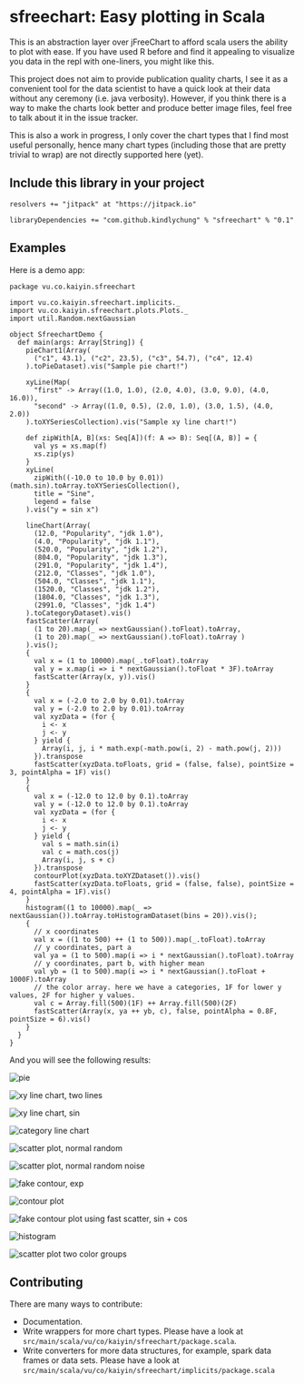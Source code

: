 # sfreechart: Easy plotting in Scala

This is an abstraction layer over jFreeChart to afford scala users the ability to plot with ease. If you have used R before and find it appealing to visualize you data in the repl with one-liners, you might like this.

This project does not aim to provide publication quality charts, I see it as a convenient tool for the data scientist to have a quick look at their data without any ceremony (i.e. java verbosity). However, if you think there is a way to make the charts look better and produce better image files, feel free to talk about it in the issue tracker. 

This is also a work in progress, I only cover the chart types that I find most useful personally, hence many chart types (including those that are pretty trivial to wrap) are not directly supported here (yet). 

## Include this library in your project

```
resolvers += "jitpack" at "https://jitpack.io"

libraryDependencies += "com.github.kindlychung" % "sfreechart" % "0.1"	
```


## Examples

Here is a demo app:


```
package vu.co.kaiyin.sfreechart

import vu.co.kaiyin.sfreechart.implicits._
import vu.co.kaiyin.sfreechart.plots.Plots._
import util.Random.nextGaussian

object SfreechartDemo {
  def main(args: Array[String]) {
    pieChart1(Array(
      ("c1", 43.1), ("c2", 23.5), ("c3", 54.7), ("c4", 12.4)
    ).toPieDataset).vis("Sample pie chart!")

    xyLine(Map(
      "first" -> Array((1.0, 1.0), (2.0, 4.0), (3.0, 9.0), (4.0, 16.0)),
      "second" -> Array((1.0, 0.5), (2.0, 1.0), (3.0, 1.5), (4.0, 2.0))
    ).toXYSeriesCollection).vis("Sample xy line chart!")

    def zipWith[A, B](xs: Seq[A])(f: A => B): Seq[(A, B)] = {
      val ys = xs.map(f)
      xs.zip(ys)
    }
    xyLine(
      zipWith((-10.0 to 10.0 by 0.01))(math.sin).toArray.toXYSeriesCollection(),
      title = "Sine",
      legend = false
    ).vis("y = sin x")

    lineChart(Array(
      (12.0, "Popularity", "jdk 1.0"),
      (4.0, "Popularity", "jdk 1.1"),
      (520.0, "Popularity", "jdk 1.2"),
      (804.0, "Popularity", "jdk 1.3"),
      (291.0, "Popularity", "jdk 1.4"),
      (212.0, "Classes", "jdk 1.0"),
      (504.0, "Classes", "jdk 1.1"),
      (1520.0, "Classes", "jdk 1.2"),
      (1804.0, "Classes", "jdk 1.3"),
      (2991.0, "Classes", "jdk 1.4")
    ).toCategoryDataset).vis()
    fastScatter(Array(
      (1 to 20).map(_ => nextGaussian().toFloat).toArray,
      (1 to 20).map(_ => nextGaussian().toFloat).toArray )
    ).vis();
    {
      val x = (1 to 10000).map(_.toFloat).toArray
      val y = x.map(i => i * nextGaussian().toFloat * 3F).toArray
      fastScatter(Array(x, y)).vis()
    }
    {
      val x = (-2.0 to 2.0 by 0.01).toArray
      val y = (-2.0 to 2.0 by 0.01).toArray
      val xyzData = (for {
        i <- x
        j <- y
      } yield {
        Array(i, j, i * math.exp(-math.pow(i, 2) - math.pow(j, 2)))
      }).transpose
      fastScatter(xyzData.toFloats, grid = (false, false), pointSize = 3, pointAlpha = 1F) vis()
    }
    {
      val x = (-12.0 to 12.0 by 0.1).toArray
      val y = (-12.0 to 12.0 by 0.1).toArray
      val xyzData = (for {
        i <- x
        j <- y
      } yield {
        val s = math.sin(i)
        val c = math.cos(j)
        Array(i, j, s + c)
      }).transpose
      contourPlot(xyzData.toXYZDataset()).vis()
      fastScatter(xyzData.toFloats, grid = (false, false), pointSize = 4, pointAlpha = 1F).vis()
    }
    histogram((1 to 10000).map(_ => nextGaussian()).toArray.toHistogramDataset(bins = 20)).vis();
    {
      // x coordinates
      val x = ((1 to 500) ++ (1 to 500)).map(_.toFloat).toArray
      // y coordinates, part a
      val ya = (1 to 500).map(i => i * nextGaussian().toFloat).toArray
      // y coordinates, part b, with higher mean
      val yb = (1 to 500).map(i => i * nextGaussian().toFloat + 1000F).toArray
      // the color array. here we have a categories, 1F for lower y values, 2F for higher y values.
      val c = Array.fill(500)(1F) ++ Array.fill(500)(2F)
      fastScatter(Array(x, ya ++ yb, c), false, pointAlpha = 0.8F, pointSize = 6).vis()
    }
  }
}
```

And you will see the following results:

![pie](http://i.imgur.com/5kGaKCF.png)

![xy line chart, two lines](http://i.imgur.com/qScTz3z.png)

![xy line chart, sin](http://i.imgur.com/YFJ0A3R.png)

![category line chart](http://i.imgur.com/FdHxPPG.png)

![scatter plot, normal random](http://i.imgur.com/WDqQm4y.png)

![scatter plot, normal random noise](http://i.imgur.com/7IuMypm.png)

![fake contour, exp](http://i.imgur.com/uWwm0yL.png)

![contour plot](http://i.imgur.com/KipnYi5.png)

![fake contour plot using fast scatter, sin + cos](http://i.imgur.com/vWkBuR5.png)

![histogram](http://i.imgur.com/bftKafm.png)

![scatter plot two color groups](http://i.imgur.com/Xuz74Dt.png)












## Contributing

There are many ways to contribute:

* Documentation.
* Write wrappers for more chart types. Please have a look at `src/main/scala/vu/co/kaiyin/sfreechart/package.scala`.
* Write converters for more data structures, for example, spark data frames or data sets. Please have a look at `src/main/scala/vu/co/kaiyin/sfreechart/implicits/package.scala`
